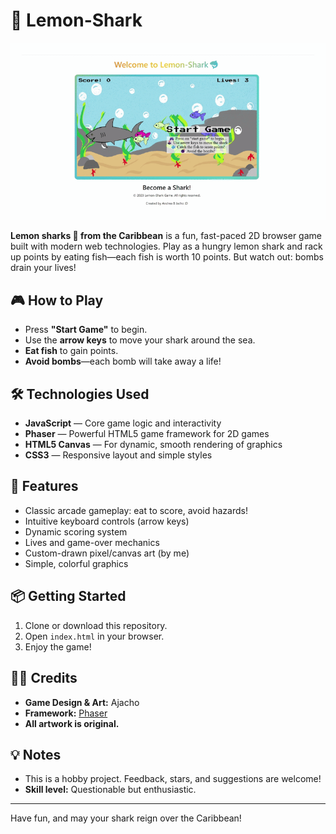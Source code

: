 # 🍋 Lemon-Shark

<img src="assets/videos/lemo-shark-demo.gif" alt="demo">

**Lemon sharks 🦈 from the Caribbean** is a fun, fast-paced 2D browser game built with modern web technologies. Play as a hungry lemon shark and rack up points by eating fish—each fish is worth 10 points. But watch out: bombs drain your lives!

## 🎮 How to Play

- Press **"Start Game"** to begin.
- Use the **arrow keys** to move your shark around the sea.
- **Eat fish** to gain points.
- **Avoid bombs**—each bomb will take away a life!

## 🛠️ Technologies Used

- **JavaScript** — Core game logic and interactivity
- **Phaser** — Powerful HTML5 game framework for 2D games
- **HTML5 Canvas** — For dynamic, smooth rendering of graphics
- **CSS3** — Responsive layout and simple styles

## 🚀 Features

- Classic arcade gameplay: eat to score, avoid hazards!
- Intuitive keyboard controls (arrow keys)
- Dynamic scoring system
- Lives and game-over mechanics
- Custom-drawn pixel/canvas art (by me)
- Simple, colorful graphics

## 📦 Getting Started

1. Clone or download this repository.
2. Open `index.html` in your browser.
3. Enjoy the game!

## 👨‍🎨 Credits

- **Game Design & Art:** Ajacho
- **Framework:** [Phaser](https://phaser.io/)
- **All artwork is original.**

## 💡 Notes

- This is a hobby project. Feedback, stars, and suggestions are welcome!
- **Skill level:** Questionable but enthusiastic.

---

Have fun, and may your shark reign over the Caribbean!